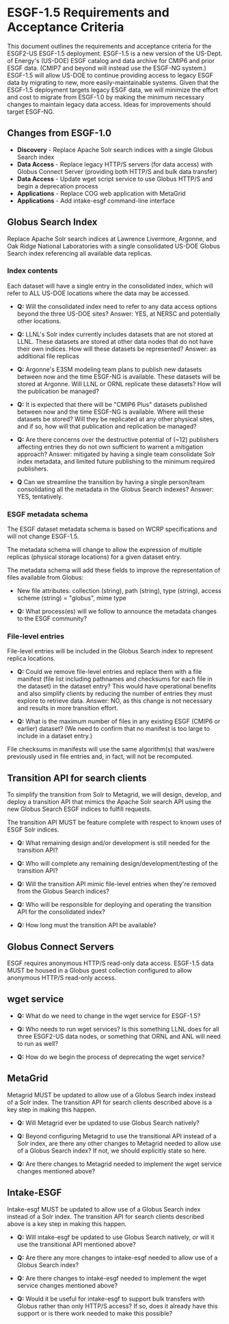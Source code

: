 # ESGF-1.5 Requirements and Acceptance Criteria

This document outlines the requirements and acceptance criteria for the ESGF2-US ESGF-1.5 deployment. ESGF-1.5 is a new version of the US-Dept. of Energy's (US-DOE) ESGF catalog and data archive for CMIP6 and prior ESGF data. (CMIP7 and beyond will instead use the ESGF-NG system.) ESGF-1.5 will allow US-DOE to continue providing access to legacy ESGF data by migrating to new, more easily-maintainable systems. Given that the ESGF-1.5 deployment targets legacy ESGF data, we will minimize the effort and cost to migrate from ESGF-1.0 by making the minimum necessary changes to maintain legacy data access. Ideas for improvements should target ESGF-NG.

## Changes from ESGF-1.0

- **Discovery** - Replace Apache Solr search indices with a single Globus Search index
- **Data Access** - Replace legacy HTTP/S servers (for data access) with Globus Connect Server (providing both HTTP/S and bulk data transfer)
- **Data Access** - Update wget script service to use Globus HTTP/S and begin a deprecation process
- **Applications** - Replace COG web application with MetaGrid
- **Applications** - Add intake-esgf command-line interface

## Globus Search Index

Replace Apache Solr search indices at Lawrence Livermore, Argonne, and Oak Ridge National Laboratories with a single consolidated US-DOE Globus Search index referencing all available data replicas.

### Index contents

Each dataset will have a single entry in the consolidated index, which will refer to ALL US-DOE locations where the data may be accessed.

- **Q:** Will the consolidated index need to refer to any data access options beyond the three US-DOE sites? Answer: YES, at NERSC and potentially other locations.

- **Q:** LLNL's Solr index currently includes datasets that are not stored at LLNL. These datasets are stored at other data nodes that do not have their own indices. How will these datasets be represented? Answer: as additional file replicas

- **Q:** Argonne's E3SM modeling team plans to publish new datasets between now and the time ESGF-NG is available. These datasets will be stored at Argonne. Will LLNL or ORNL replicate these datasets? How will the publication be managed?

- **Q:** It is expected that there will be "CMIP6 Plus" datasets published between now and the time ESGF-NG is available. Where will these datasets be stored? Will they be replicated at any other physical sites, and if so, how will that publication and replication be managed?

- **Q:** Are there concerns over the destructive potential of (~12) publishers affecting entries they do not own sufficient to warrent a mitigation approach? Answer: mitigated by having a single team consolidate Solr index metadata, and limited future publishing to the minimum required publishers.

- **Q** Can we streamline the transition by having a single person/team consolidating all the metadata in the Globus Search indexes? Answer: YES, tentatively.

### ESGF metadata schema

The ESGF dataset metadata schema is based on WCRP specifications and will not change ESGF-1.5.

The metadata schema will change to allow the expression of multiple replicas (physical storage locations) for a given dataset entry.

The metadata schema will add these fields to improve the representation of files available from Globus:

- New file attributes: collection (string), path (string), type (string), access scheme (string) = "globus", mime type 

- **Q:** What process(es) will we follow to announce the metadata changes to the ESGF community?

### File-level entries

File-level entries will be included in the Globus Search index to represent replica locations.

- **Q:** Could we remove file-level entries and replace them with a file manifest (file list including pathnames and checksums for each file in the dataset) in the dataset entry? This would have operational benefits and also simplify clients by reducing the number of entries they must explore to retrieve data. Answer: NO, as this change is not necessary and results in more transition effort.

- **Q:** What is the maximum number of files in any existing ESGF (CMIP6 or earlier) dataset? (We need to confirm that no manifest is too large to include in a dataset entry.)

File checksums in manifests will use the same algorithm(s) that was/were previously used in file entries and, in fact, will not be recomputed.

## Transition API for search clients

To simplify the transition from Solr to Metagrid, we will design, develop, and deploy a transition API that mimics the Apache Solr search API using the new Globus Search ESGF indices to fulfill requests.

The transition API MUST be feature complete with respect to known uses of ESGF Solr indices.

- **Q:** What remaining design and/or development is still needed for the transition API?

- **Q:** Who will complete any remaining design/development/testing of the transition API?

- **Q:** Will the transition API mimic file-level entries when they're removed from the Globus Search indices?

- **Q:** Who will be responsible for deploying and operating the transition API for the consolidated index?

- **Q:** How long must the transition API be available?

## Globus Connect Servers

ESGF requires anonymous HTTP/S read-only data access. ESGF-1.5 data MUST be housed in a Globus guest collection configured to allow anonymous HTTP/S read-only access.

## wget service

- **Q:** What do we need to change in the wget service for ESGF-1.5?

- **Q:** Who needs to run wget services? Is this something LLNL does for all three ESGF2-US data nodes, or something that ORNL and ANL will need to run as well?

- **Q:** How do we begin the process of deprecating the wget service?

## MetaGrid

Metagrid MUST be updated to allow use of a Globus Search index instead of a Solr index. The transition API for search clients described above is a key step in making this happen.

- **Q:** Will Metagrid ever be updated to use Globus Search natively?

- **Q:** Beyond configuring Metagrid to use the transitional API instead of a Solr index, are there any other changes to Metagrid needed to allow use of a Globus Search index? If not, we should explicitly state so here.

- **Q:** Are there changes to Metagrid needed to implement the wget service changes mentioned above?

## Intake-ESGF

Intake-esgf MUST be updated to allow use of a Globus Search index instead of a Solr index. The transition API for search clients described above is a key step in making this happen.

- **Q:** Will intake-esgf be updated to use Globus Search natively, or will it use the transitional API mentioned above?

- **Q:** Are there any more changes to intake-esgf needed to allow use of a Globus Search index?

- **Q:** Are there changes to intake-esgf needed to implement the wget service changes mentioned above?

- **Q:** Would it be useful for intake-esgf to support bulk transfers with Globus rather than only HTTP/S access? If so, does it already have this support or is there work needed to make this possible?

